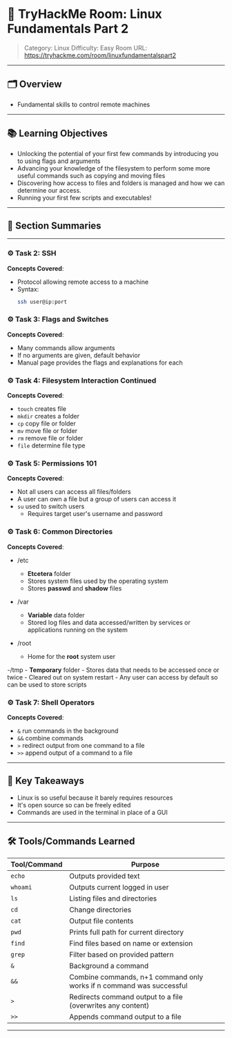 # 🏫 TryHackMe Room: Linux Fundamentals Part 2

> Category: Linux
> Difficulty: Easy
> Room URL: https://tryhackme.com/room/linuxfundamentalspart2

---

## 🗂️ Overview

- Fundamental skills to control remote machines

---

## 📚 Learning Objectives

- Unlocking the potential of your first few commands by introducing you to using flags and arguments
- Advancing your knowledge of the filesystem to perform some more useful commands such as copying and moving files
- Discovering how access to files and folders is managed and how we can determine our access.
- Running your first few scripts and executables!
---

## 🧾 Section Summaries

---

### ⚙️ Task 2: SSH
**Concepts Covered**:
- Protocol allowing remote access to a machine
- Syntax:
  ```bash
  ssh user@ip:port
  ```

### ⚙️ Task 3: Flags and Switches
**Concepts Covered**:
- Many commands allow arguments
- If no arguments are given, default behavior
- Manual page provides the flags and explanations for each

### ⚙️ Task 4: Filesystem Interaction Continued
**Concepts Covered**:
- `touch` creates file
- `mkdir` creates a folder 
- `cp` copy file or folder
- `mv` move file or folder
- `rm` remove file or folder
- `file` determine file type

### ⚙️ Task 5: Permissions 101
**Concepts Covered**:
- Not all users can access all files/folders
- A user can own a file but a group of users can access it
- `su` used to switch users 
    - Requires target user's username and password


### ⚙️ Task 6: Common Directories
**Concepts Covered**:
- /etc
    - **Etcetera** folder 
    - Stores system files used by the operating system
    - Stores **passwd** and **shadow** files

- /var
    - **Variable** data folder
    - Stored log files and data accessed/written by services or applications running on the system

- /root
    - Home for the **root** system user
    
-/tmp
    - **Temporary** folder
    - Stores data that needs to be accessed once or twice
    - Cleared out on system restart 
    - Any user can access by default so can be used to store scripts

### ⚙️ Task 7: Shell Operators
**Concepts Covered**:
- `&` run commands in the background
- `&&` combine commands
- `>` redirect output from one command to a file 
- `>>` append output of a command to a file

---

## 🧠 Key Takeaways

- Linux is so useful because it barely requires resources
- It's open source so can be freely edited 
- Commands are used in the terminal in place of a GUI

---

## 🛠️ Tools/Commands Learned

| Tool/Command | Purpose |
|--------------|---------|
| `echo`       | Outputs provided text |
| `whoami`      | Outputs current logged in user |
| `ls`      | Listing files and directories |
| `cd`      | Change directories |
| `cat`      | Output file contents |
| `pwd`      | Prints full path for current directory |
| `find`      | Find files based on name or extension |
| `grep`      | Filter based on provided pattern |
| `&`      | Background a command |
| `&&`      | Combine commands, n+1 command only works if n command was successful |
| `>`      | Redirects command output to a file (overwrites any content) |
| `>>`      | Appends command output to a file |
---

